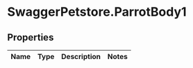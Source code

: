 # SwaggerPetstore.ParrotBody1

## Properties
Name | Type | Description | Notes
------------ | ------------- | ------------- | -------------
